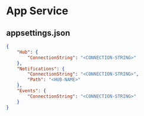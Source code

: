 # App Service

## appsettings.json

```json
{
    "Hub": {
        "ConnectionString": "<CONNECTION-STRING>"
    },
    "Notifications": {
        "ConnectionString": "<CONNECTION-STRING>",
        "Path": "<HUB-NAME>"
    },
    "Events": {
        "ConnectionString": "<CONNECTION-STRING>"
    }
}
```
